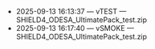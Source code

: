* 2025-09-13 16:13:37 — vTEST — SHIELD4_ODESA_UltimatePack_test.zip
* 2025-09-13 16:17:40 — vSMOKE — SHIELD4_ODESA_UltimatePack_test.zip
